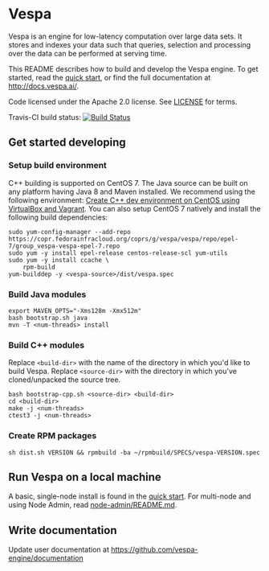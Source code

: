 <!-- Copyright 2017 Yahoo Holdings. Licensed under the terms of the Apache 2.0 license. See LICENSE in the project root. -->
# Vespa
Vespa is an engine for low-latency computation over large data sets.
It stores and indexes your data such that queries, selection and processing over the
data can be performed at serving time.

This README describes how to build and develop the Vespa engine. To get started, read the
[quick start](http://docs.vespa.ai/documentation/vespa-quick-start.html), or find the full
documentation at http://docs.vespa.ai/.

Code licensed under the Apache 2.0 license. See [LICENSE](LICENSE) for terms.

Travis-CI build status: [![Build Status](https://travis-ci.org/vespa-engine/vespa.svg?branch=master)](https://travis-ci.org/vespa-engine/vespa)

## Get started developing

### Setup build environment
C++ building is supported on CentOS 7. The Java source can be built on any platform having Java 8 and Maven installed. 
We recommend using the following environment: [Create C++ dev environment on CentOS using VirtualBox and Vagrant](vagrant/README.md).
You can also setup CentOS 7 natively and install the following build dependencies:

    sudo yum-config-manager --add-repo https://copr.fedorainfracloud.org/coprs/g/vespa/vespa/repo/epel-7/group_vespa-vespa-epel-7.repo
    sudo yum -y install epel-release centos-release-scl yum-utils
    sudo yum -y install ccache \
        rpm-build
    yum-builddep -y <vespa-source>/dist/vespa.spec

### Build Java modules

    export MAVEN_OPTS="-Xms128m -Xmx512m"
    bash bootstrap.sh java
    mvn -T <num-threads> install

### Build C++ modules
Replace `<build-dir>` with the name of the directory in which you'd like to build Vespa.
Replace `<source-dir>` with the directory in which you've cloned/unpacked the source tree.

    bash bootstrap-cpp.sh <source-dir> <build-dir>
    cd <build-dir>
    make -j <num-threads>
    ctest3 -j <num-threads>

### Create RPM packages
    sh dist.sh VERSION && rpmbuild -ba ~/rpmbuild/SPECS/vespa-VERSION.spec


## Run Vespa on a local machine
A basic, single-node install is found in the 
[quick start](http://docs.vespa.ai/documentation/vespa-quick-start.html).
For multi-node and using Node Admin, read [node-admin/README.md](node-admin/README.md).

## Write documentation
Update user documentation at https://github.com/vespa-engine/documentation
